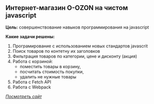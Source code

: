 ## Интернет-магазин O-OZON на чистом javascript

**Цель:** совершенствование навыков программирования на javascript

**Какие задачи решены:**

1. Програмирование с использованием новых стандартов javascrit
2. Поиск товаров по контетну их заголовков
3. Фильтрация товаров по категории, цене и дисконту (акция)
4. Работа с корзиной:
   - поместить товары в корзину,
   - посчитать стоимость покупки,
   - удалить не нужные товары
5. Работа с Fetch API
6. Работа с Webpack

[_Посмотреть сайт_](http://git.lekua.in.ua/o-ozon/)

